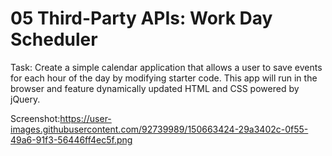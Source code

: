 # 05 Third-Party APIs: Work Day Scheduler

Task: Create a simple calendar application that allows a user to save events for each hour of the day by modifying starter code. This app will run in the browser and feature dynamically updated HTML and CSS powered by jQuery.

Screenshot:https://user-images.githubusercontent.com/92739989/150663424-29a3402c-0f55-49a6-91f3-56446ff4ec5f.png
